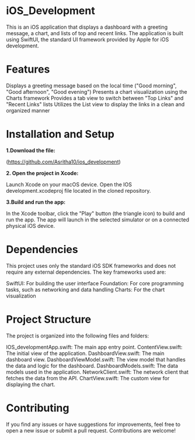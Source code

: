 # iOS_Development

This is an iOS application that displays a dashboard with a greeting message, a chart, and lists of top and recent links. The application is built using SwiftUI, the standard UI framework provided by Apple for iOS development.

# Features

Displays a greeting message based on the local time ("Good morning", "Good afternoon", "Good evening")
Presents a chart visualization using the Charts framework
Provides a tab view to switch between "Top Links" and "Recent Links" lists
Utilizes the List view to display the links in a clean and organized manner

# Installation and Setup

**1.Download the file:**
   
(https://github.com/Asritha10/ios_development)

**2. Open the project in Xcode:**

Launch Xcode on your macOS device.
Open the IOS development.xcodeproj file located in the cloned repository.

**3.Build and run the app:**

In the Xcode toolbar, click the "Play" button (the triangle icon) to build and run the app.
The app will launch in the selected simulator or on a connected physical iOS device.

# Dependencies

This project uses only the standard iOS SDK frameworks and does not require any external dependencies. The key frameworks used are:

SwiftUI: For building the user interface
Foundation: For core programming tasks, such as networking and data handling
Charts: For the chart visualization

# Project Structure

The project is organized into the following files and folders:

IOS_developmentApp.swift: The main app entry point.
ContentView.swift: The initial view of the application.
DashboardView.swift: The main dashboard view.
DashboardViewModel.swift: The view model that handles the data and logic for the dashboard.
DashboardModels.swift: The data models used in the application.
NetworkClient.swift: The network client that fetches the data from the API.
ChartView.swift: The custom view for displaying the chart.

# Contributing
If you find any issues or have suggestions for improvements, feel free to open a new issue or submit a pull request. Contributions are welcome!
